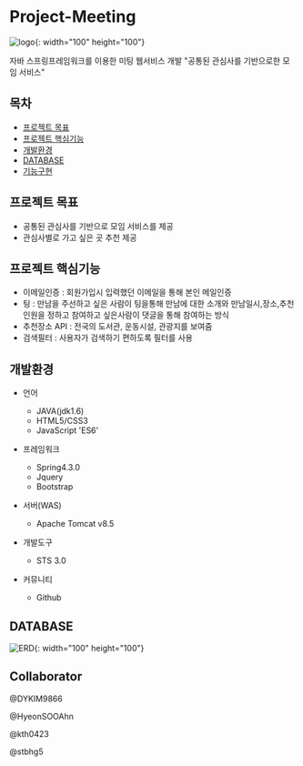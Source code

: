 # Project-Meeting
![logo](https://user-images.githubusercontent.com/77277946/124152008-17106280-dace-11eb-99fa-2fb8c6ed6132.png){: width="100" height="100"}

자바 스프링프레임워크를 이용한 미팅 웹서비스 개발
"공통된 관심사를 기반으로한 모임 서비스"


## 목차
  - [프로젝트 목표](#프로젝트-목표)
  - [프로젝트 핵심기능](#프로젝트-핵심기능)
  - [개발환경](#개발환경)
  - [DATABASE](#database)
  - [기능구현](#기능구현)

## 프로젝트 목표
  - 공통된 관심사를 기반으로 모임 서비스를 제공
  - 관심사별로 가고 싶은 곳 추천 제공

## 프로젝트 핵심기능
  - 이메일인증 : 회원가입시 입력했던 이메일을 통해 본인 메일인증
  - 팅 :  만남을 주선하고 싶은 사람이 팅을통해 만남에 대한 소개와 만남일시,장소,추천인원을 정하고 참여하고 싶은사람이 댓글을 통해 참여하는 방식
  - 추천장소 API : 전국의 도서관, 운동시설, 관광지를 보여줌
  - 검색필터 : 사용자가 검색하기 편하도록 필터를 사용

## 개발환경
  - 언어
    * JAVA(jdk1.6)
    * HTML5/CSS3
    * JavaScript 'ES6'


  - 프레임워크
    * Spring4.3.0
    * Jquery
    * Bootstrap


  - 서버(WAS)
    * Apache Tomcat v8.5


  - 개발도구
    * STS 3.0


  - 커뮤니티
    * Github

## DATABASE
![ERD](https://user-images.githubusercontent.com/77277946/124152011-1972bc80-dace-11eb-84c0-b5ec6e570a96.png){: width="100" height="100"}


## Collaborator
@DYKIM9866<br>

@HyeonSOOAhn<br>

@kth0423<br>

@stbhg5<br>



